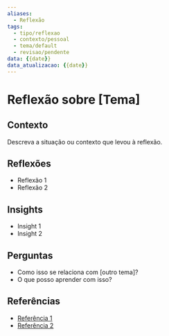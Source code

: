 ```yaml
---
aliases: 
  - Reflexão
tags: 
  - tipo/reflexao
  - contexto/pessoal
  - tema/default
  - revisao/pendente
data: {{date}}
data_atualizacao: {{date}}
---
```


# Reflexão sobre [Tema]

## Contexto
Descreva a situação ou contexto que levou à reflexão.

## Reflexões
- Reflexão 1
- Reflexão 2

## Insights
- Insight 1
- Insight 2

## Perguntas
- Como isso se relaciona com [outro tema]?
- O que posso aprender com isso?

## Referências
- [Referência 1](link)
- [Referência 2](link)
